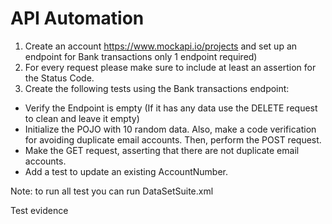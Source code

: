 # API Automation

1. Create an account https://www.mockapi.io/projects and set up an endpoint for Bank transactions only 1 endpoint required)
2. For every request please make sure to include at least an assertion for the Status Code.
3. Create the following tests using the Bank transactions endpoint:
- Verify the Endpoint is empty (If it has any data use the DELETE request to clean and leave it empty)
- Initialize the POJO with 10 random data. Also, make a code verification for avoiding duplicate email accounts. Then, perform the POST request.
- Make the GET request, asserting that there are not duplicate email accounts.
- Add a test to update an existing AccountNumber.

Note: to run all test you can run DataSetSuite.xml

Test evidence
